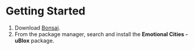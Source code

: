 Getting Started
===============

1. Download [Bonsai](https://bonsai-rx.org/).
2. From the package manager, search and install the **Emotional Cities - uBlox** package.
